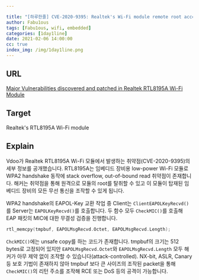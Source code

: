 ```yaml
---

title: "[하루한줄] CVE-2020-9395: Realtek's Wi-Fi module remote root access"
author: Fabu1ous
tags: [Fabu1ous, wifi, embedded]
categories: [1day1line]
date: 2021-02-06 14:00:00
cc: true
index_img: /img/1day1line.png
---
```




## URL

[Major Vulnerabilities discovered and patched in Realtek RTL8195A Wi-Fi Module](https://www.vdoo.com/blog/realtek-rtl8195a-vulnerabilities-discovered)



## Target

Realtek's RTL8195A Wi-Fi module 



## Explain

Vdoo가 Realtek RTL8195A Wi-Fi 모듈에서 발생하는 취약점(CVE-2020-9395)의 세부 정보를 공개했습니다. RTL8195A는 임베디드 장비용 low-power Wi-Fi 모듈로 WPA2 handshake 동작에 stack overflow, out-of-bound read 취약점이 존재합니다. 해커는 취약점을 통해 원격으로 모듈의 root를 탈취할 수 있고 이 모듈이 탑재된 임베디드 장비의 모든 무선 통신을 조작할 수 있게 됩니다.

WPA2 handshake의 EAPOL-Key 교환 작업 중 Client는 `ClientEAPOLKeyRecvd()`를 Server는 `EAPOLKeyRecvd()`를 호출합니다. 두 함수 모두 `CheckMIC()`를 호출해 EAP 패킷의 MIC에 대한 무결성 검증을 진행합니다. 

``` c
rtl_memcpy(tmpbuf, EAPOLMsgRecvd.Octet, EAPOLMsgRecvd.Length);
```

`ChckMIC()`에는 unsafe copy를 하는 코드가 존재합니다. tmpbuf의 크기는 512 bytes로 고정되어 있지만 `EAPOLMsgRecvd.Octet`와 `EAPOLMsgRecvd.Length` 모두 해커가 아무 제약 없이 조작할 수 있습니다(attack-controlled). NX-bit, ASLR, Canary 등 보호 기법이 존재하지 않아 tmpbuf 보다 큰 사이즈의 조작된 packet을 통해 `CheckMIC()`의 리턴 주소를 조작해 RCE 또는 DoS 등의 공격이 가능합니다.

